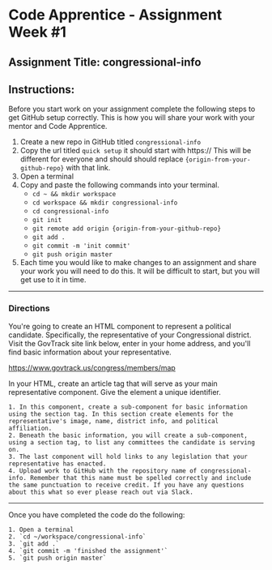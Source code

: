 # Code Apprentice - Assignment Week #1

## Assignment Title: congressional-info

## Instructions:
Before you start work on your assignment complete the following steps to get GitHub setup correctly. This is how you will share your work with your mentor and Code Apprentice.

1. Create a new repo in GitHub titled `congressional-info`
2. Copy the url titled `quick setup` it should start with https:// This will be different for everyone and should should replace `{origin-from-your-github-repo}` with that link.
3. Open a terminal
4. Copy and paste the following commands into your terminal.
	- `cd ~ && mkdir workspace`
	- `cd workspace && mkdir congressional-info`
	- `cd congressional-info`
	- `git init`
	- `git remote add origin {origin-from-your-github-repo}`
	- `git add .`
	- `git commit -m 'init commit'`
	- `git push origin master`
5. Each time you would like to make changes to an assignment and share your work you will need to do this. It will be difficult to start, but you will get use to it in time.

---

### Directions

You're going to create an HTML component to represent a political candidate. Specifically, the representative of your Congressional district. Visit the GovTrack site link below, enter in your home address, and you'll find basic information about your representative.

https://www.govtrack.us/congress/members/map

In your HTML, create an article tag that will serve as your main representative component. Give the element a unique identifier.

    1. In this component, create a sub-component for basic information using the section tag. In this section create elements for the representative's image, name, district info, and political affiliation.
    2. Beneath the basic information, you will create a sub-component, using a section tag, to list any committees the candidate is serving on.
    3. The last component will hold links to any legislation that your representative has enacted.
    4. Upload work to GitHub with the repository name of congressional-info. Remember that this name must be spelled correctly and include the same punctuation to receive credit. If you have any questions about this what so ever please reach out via Slack.

---

Once you have completed the code do the following:

    1. Open a terminal
    2. `cd ~/workspace/congressional-info`
    3. `git add .`
    4. `git commit -m 'finished the assignment'`
    5. `git push origin master`
